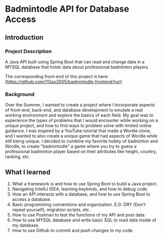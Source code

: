 # Badmintodle API for Database Access

## Introduction

### Project Description

A Java API built using Spring Boot that can read and change data in a MYSQL database that holds data about professional badminton players.

The corresponding front-end of this project is here: [https://github.com/YGao2005/badmintodle-frontend](url)

### Background

Over the Summer, I wanted to create a project where I incorporate aspects of front-end, back-end, and database development to emulate a real working environment and explore the basics of each field. My goal was to experience the types of problems that I would encounter while working on a unique project, and how to find ways to problem solve with limited online guidance. I was inspired by a YouTube tutorial that made a Wordle clone, and I wanted to also create a unique game that had aspects of Wordle while still being unique. I decided to combine my favorite hobby of badminton and Wordle, to create "badmintodle" a game where you try to guess a professional badminton player based on their attributes like height, country, ranking, etc. 

## What I learned

1. What a framework is and how to use Spring Boot to build a Java project.
2. Navigating IntelliJ IDEA, learning keybinds, and how to debug code.
3. How an API interacts with a database, and how to use Spring Boot to access a database.
4. Basic programming conventions and organization. E.G: DRY (Don't repeat yourself), migration scripts, etc.
5. How to use Postman to test the functions of my API and post data.
6. How to use MYSQL database and write basic SQL to read data inside of my database.
7. How to use Github to commit and push changes to my code. 


